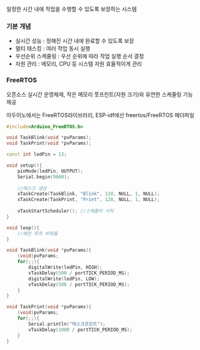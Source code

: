 일정한 시간 내에 작업을 수행할 수 있도록 보장하는 시스템

### 기본 개념

- 실시간 성능 : 정해진 시간 내에 완료할 수 있도록 보장
- 멀티 태스킹 : 여러 작업 동시 실행
- 우선순위 스케줄링 : 우선 순위에 따라 작업 실행 순서 결정
- 자원 관리 : 메모리, CPU 등 시스템 자원 효율적이게 관리

### FreeRTOS

오픈소스 실시간 운영체제, 작은 메모리 풋프린트(자원 크기)와 유연한 스케줄링 기능 제공

아두이노에서는 FreeRTOS라이브러리, ESP-idf에선 freertos/FreeRTOS 헤더파일

```cpp
#include<Arduino_FreeRTOS.h>

void TaskBlink(void *pvParams);
void TaskPrint(void *pvParams);

const int ledPin = 13;

void setup(){
	pinMode(ledPin, OUTPUT);
	Serial.begin(9600);
	
	//태스크 생성
	xTaskCreate(TaskBlink, "Blink", 128, NULL, 1, NULL);
	xTaskCreate(TaskPrint, "Print", 128, NULL, 1, NULL);
	
	vTaskStartScheduler(); //스케줄러 시작
}

void loop(){
	//메인 루프 비워둠
}

void TaskBlink(void *pvParams){
	(void)pvParams;
	for(;;){
		digitalWrite(ledPin, HIGH);
		vTaskDelay(500 / portTICK_PERIOD_MS);
		digitalWrite(ledPin, LOW);
		vTaskDelay(500 / portTICK_PERIOD_MS);
	}
}

void TaskPrint(void *pvParams){
	(void)pvParams;
	for(;;){
		Serial.println("태스크프린트");
		vTaskDelay(1000 / portTICK_PERIOD_MS);
	}
}
```
